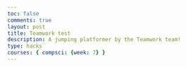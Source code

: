 ```yaml
---
toc: false
comments: true
layout: post
title: Teamwork test
description: A jumping platformer by the Teamwork team!
type: hacks
courses: { compsci: {week: 7} }
---
```


<canvas id="canvas" width="500" height="700"></canvas>
<script>
    // Create empty canvas
    let canvas = document.getElementById("canvas");
    let c = canvas.getContext("2d");

    // Load background image
    var bgImage = new Image();
    bgImage.src = "{{site.baseurl}}/images/Stone_Background.jpg";
    bgImage.onload = function () {
        // Set up backgrounds
        var bg1 = {
            width: 500,
            height: 1000,
            x: 0,
            y: 0
        }
        var bg2 = {
            width: 500,
            height: 1000,
            x: 0,
            y: -1000
        }
        var bg3 = {
            width: 500,
            height: 1000,
            x: 0,
            y: -2000
        }

        // Create an array to hold platform information
        var platforms = [];

        // Constants for jump behavior
        const gravity = 0.5;
        const jumpStrength = -10;

        // Function to generate random platforms throughout the screen
        function generateRandomPlatform() {
            // Define the platform properties
            var platform = {
                width: 150,
                height: 20,
                x: Math.random() * (canvas.width - 150),
                y: canvas.height - Math.random() * (canvas.height)  // Platforms appear at various vertical positions
            };
            platforms.push(platform);
        }

        // Function to generate platforms at the top of the screen
        function generateTopPlatform() {
            var platform = {
                width: 150,
                height: 20,
                x: Math.random() * (canvas.width - 150),
                y: -20  // Platforms appear at the top of the screen
            };
            platforms.push(platform);
        }

        // Call the platform generation function initially to ensure a platform is within jumping distance
        generateRandomPlatform();

        // Call the platform generation function more frequently to have more platforms
        setInterval(generateRandomPlatform, 1500); // Decreased interval for more platforms

        // Call the top platform generation function at regular intervals
        setInterval(generateTopPlatform, 2500); // Platforms at the top every 2 seconds

        // Main game loop
        var interval = setInterval(function () {
            // Move the backgrounds
            bg1.y += 5;
            bg2.y += 5;
            bg3.y += 5;

            if (bg1.y == 2000) {
                bg1.y = 0;
            }
            if (bg2.y == 1000) {
                bg2.y = -1000;
            }
            if (bg3.y == 0) {
                bg3.y = -2000;
            }

            // Clear the canvas
            c.clearRect(0, 0, canvas.width, canvas.height);

            // Draw the background
            c.drawImage(bgImage, bg1.x, bg1.y);
            c.drawImage(bgImage, bg2.x, bg2.y);
            c.drawImage(bgImage, bg3.x, bg3.y);

            // Move and draw the platforms
            platforms.forEach(function (platform) {
                platform.y += 5;
                c.fillStyle = "yellow";
                c.fillRect(platform.x, platform.y, platform.width, platform.height);
            });
        }, 70);
    };
</script>
